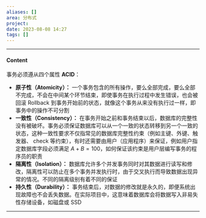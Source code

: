 ```yaml
---
aliases: []
area: 分布式
project: 
date: 2023-08-08 14:27
tags: []
---
```

---
#### Content
事务必须遵从四个属性 **ACID**：
- **原子性（Atomicity）：** 一个事务包含的所有操作，要么全部完成，要么全部不完成，不会在中间某个环节结束，即使事务在执行过程中发生错误，也会被回滚 Rollback 到事务开始前的状态，就像这个事务从来没有执行过一样，即事务中的操作不可分割
- **一致性（Consistency）：** 在事务开始之前和事务结束以后，数据库的完整性没有被破坏。事务必须保证数据库可以从一个一致的状态转移到另一个一致的状态，这种一致性要求不仅指常见的数据库完整性约束（例如主键、外键、触发器、 check 等约束），有时还需要由用户（应用程序）来保证，例如用户指定数据库字段必须满足 $A+B=100$，如何保证该约束是用户层编写事务的程序员的职责
- **隔离性（Isolation）：** 数据库允许多个并发事务同时对其数据进行读写和修改，隔离性可以防止在多个事务并发执行时，由于交叉执行而导致数据出现异常的情况。不同的隔离级别有着不同的保证
- **持久性（Durability）：** 事务结束后，对数据的修改就是永久的，即便系统出现故障也不会丢失数据。在实际项目中，这意味着数据库会将数据写入非易失性存储设备，如磁盘或 SSD





---
